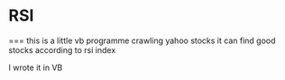 RSI
===

===
this is a little vb programme crawling yahoo stocks
it can find good stocks according to rsi index

I wrote it in VB
